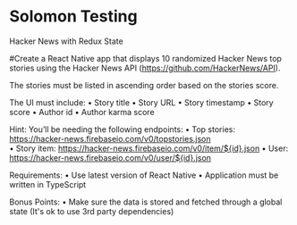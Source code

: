# Solomon Testing

Hacker News with Redux State
 
#Create a React Native app that displays 10 randomized Hacker News top stories using the Hacker News API (https://github.com/HackerNews/API). 

The stories must be listed in ascending order based on the stories score.

The UI must include:
    • Story title
    • Story URL
    • Story timestamp
    • Story score
    • Author id
    • Author karma score

Hint: You’ll be needing the following endpoints:
    • Top stories: https://hacker-news.firebaseio.com/v0/topstories.json  
    • Story item: https://hacker-news.firebaseio.com/v0/item/${id}.json 
    • User: https://hacker-news.firebaseio.com/v0/user/${id}.json 

Requirements:
    • Use latest version of React Native 
    • Application must be written in TypeScript 

Bonus Points:
    • Make sure the data is stored and fetched through a global state (It's ok to use 3rd party dependencies)

